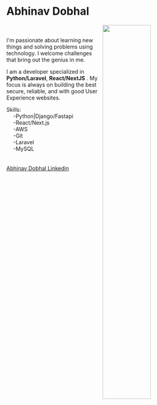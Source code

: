 <h1>Abhinav Dobhal</h1>


<img align="right" width="50%" src="https://github-readme-stats.vercel.app/api?username=abhinavdobhal&theme=react&show_icons=true&count_private=true" />
<br/>
<p>
  I'm passionate about learning new things and solving problems using technology. I welcome challenges that bring out the genius in me.</p>
  <p>I am a  developer specialized in <b>Python/Laravel</b>, <b>React/NextJS</b> . My focus is always on building the best secure, 
reliable, and with good User Experience websites.</p>

Skills:<br>
&emsp;    -Python|Django/Fastapi <br>
&emsp;    -React/Next.js<br>
&emsp;    -AWS<br>
&emsp;    -Git<br>
&emsp;    -Laravel<br>
&emsp;    -MySQL<br>
<br/><br/>
[Abhinav Dobhal Linkedin ](https://www.linkedin.com/in/abhinav-dobhal-56567245/)


<!--
**AbhinavDobhal/abhinavdobhal** is a ✨ _special_ ✨ repository because its `README.md` (this file) appears on your GitHub profile.
-->
